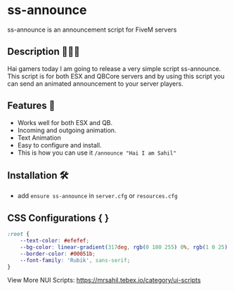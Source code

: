 # ss-announce
ss-announce is an announcement script for FiveM servers 

## Description 👨🏻‍🏫
Hai gamers today I am going to release a very simple script ss-announce. This script is for both ESX and QBCore servers and by using this script you can send an animated announcement to your server players.

## Features 🥵
- Works well for both ESX and QB.
- Incoming and outgoing animation.
- Text Animation
- Easy to configure and install.
- This is how you can use it `/announce "Hai I am Sahil"`

## Installation 🛠
- add `ensure ss-announce` in `server.cfg` or `resources.cfg`
## CSS Configurations { }
```css
:root {
    --text-color: #efefef;
    --bg-color: linear-gradient(317deg, rgb(0 180 255) 0%, rgb(1 0 25) 100%);
    --border-color: #00051b;
    --font-family: 'Rubik', sans-serif;
}
```
View More NUI Scripts: 
https://mrsahil.tebex.io/category/ui-scripts
